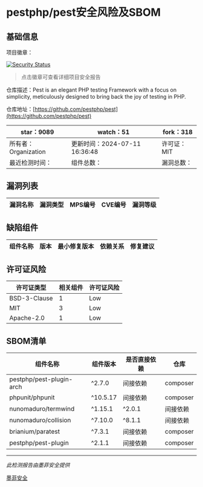 # pestphp/pest安全风险及SBOM

## 基础信息

项目徽章：

[![Security Status](https://www.murphysec.com/platform3/v31/badge/1811835267514662912.svg)](https://www.murphysec.com/console/report/1712180832684867584/1811835267514662912)

> 点击徽章可查看详细项目安全报告

仓库描述：Pest is an elegant PHP testing Framework with a focus on simplicity, meticulously designed to bring back the joy of testing in PHP.

仓库地址：[https://github.com/pestphp/pest](https://github.com/pestphp/pest)

| star：9089 | watch：51 | fork：318 |
| ----------- | -------------- | ------------ |
| 所有者：Organization | 更新时间：2024-07-11 16:36:48 | 许可证：MIT |
| 最近检测时间： | 组件总数： | 漏洞总数： |




## 漏洞列表

| 漏洞名称 | 漏洞类型 | MPS编号 | CVE编号 | 漏洞等级 |
| ------- | ------ | ------- | ------ | ----- |





## 缺陷组件

| 组件名称 | 版本 | 最小修复版本 | 依赖关系 | 修复建议 |
| -------- | ---- | ------------ | -------- | -------- |





## 许可证风险

| 许可证类型 | 相关组件 | 许可证风险 |
| ---------- | -------- | ---------- |
|BSD-3-Clause|1|Low|
|MIT|3|Low|
|Apache-2.0|1|Low|




## SBOM清单

| 组件名称 | 组件版本 | 是否直接依赖 | 仓库 |
| -------- | -------- | ------------ | ---- |
|pestphp/pest-plugin-arch|^2.7.0|间接依赖|composer|
|phpunit/phpunit|^10.5.17|间接依赖|composer|
|nunomaduro/termwind|^1.15.1|^2.0.1|间接依赖|composer|
|nunomaduro/collision|^7.10.0|^8.1.1|间接依赖|composer|
|brianium/paratest|^7.3.1|间接依赖|composer|
|pestphp/pest-plugin|^2.1.1|间接依赖|composer|


------

*此检测报告由墨菲安全提供*

[墨菲安全](www.murphysec.com)